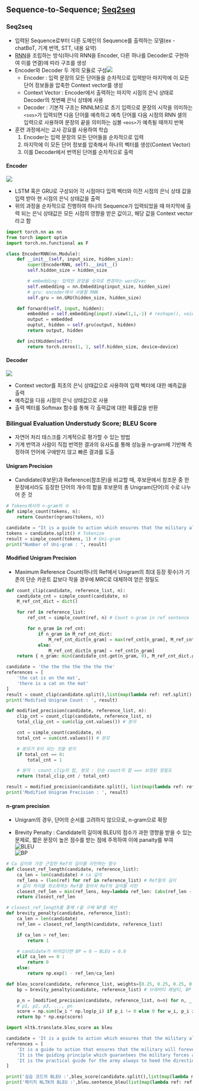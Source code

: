 ## Sequence-to-Sequence; [Seq2seq](https://wikidocs.net/24996)
### Seq2seq
- 입력된 Sequence로부터 다른 도메인의 Sequence를 출력하는 모델(ex - chatBoT, 기계 번역, STT, 내용 요약)
- [RNN](./Recurrent%20Neural%20Network)을 조립하는 방식(하나의 RNN을 Encoder, 다른 하나를 Decoder로 구현하여 이를 연결)에 따라 구조를 생성
- Encoder와 Decoder 두 개의 모듈로 구성![](../Attatched/Pasted%20image%2020240327203735.png)
	- Encoder : 입력 문장의 모든 단어들을 순차적으로 입력받아 마지막에 이 모든 단어 정보들을 압축한 Context vector를 생성
    * Context Vector : Encoder에서 출력하는 마지막 시점의 은닉 상태로 Decoder의 첫번째 은닉 상태에 사용
    * Decoder : 기본적 구조는 RNNLM으로 초기 입력으로 문장의 시작을 의미하는 `<sos>`가 입력되면 다음 단어를 예측하고 예측 단어를 다음 시점의 RNN 셀의 입력으로 사용하여 문장의 끝을 의미하는 심볼 `<eos>`가 예측될 때까지 반복
- 훈련 과정에서는 교사 강요를 사용하여 학습
	1. Encoder는 입력 문장의 모든 단어들을 순차적으로 입력
	2. 마지막에 이 모든 단어 정보를 압축해서 하나의 벡터를 생성(Context Vector)
	3. 이를 Decoder에서 번역된 단어를 순차적으로 출력
#### Encoder
![](../Attatched/Pasted%20image%2020240327204349.png)
- LSTM 혹은 GRU로 구성되어 각 시점마다 입력 벡터와 이전 시점의 은닉 상태 값을 입력 받아 현 시점의 은닉 상태값을 출력
- 위의 과정을 순차적으로 진행하여 하나의 Sequence가 입력되었을 때 마지막에 출력 되는 은닉 상태값은 모든 시점의 영향을 받은 값이고, 해당 값을 Context vector라고 함


```python
import torch.nn as nn
from torch import optim
import torch.nn.functional as F

class EncoderRNN(nn.Module):
	def __init__(self, input_size, hidden_size):
		super(EncoderRNN, self).__init__()
		self.hidden_size = hidden_size

		# embedding: 입력된 문장을 숫자로 변경하는 word2vec
		self.embedding = nn.Embedding(input_size, hidden_size)
		# gru: encoder에서 사용할 RNN
		self.gru = nn.GRU(hidden_size, hidden_size)

	def forward(self, input, hidden):
		embedded = self.embedding(input).view(1,1,-1) # reshape(), veiw() 모두 tensor의 모양을 변경: (1x1x?) 형태로 변경
		output = embedded
		ouptut, hidden = self.gru(output, hidden)
		return output, hidden

	def initHidden(self):
		return torch.zeros(1, 1, self.hidden_size, device=device)
```

#### Decoder
![](../Attatched/Pasted%20image%2020240327204753.png)
- Context vector를 최초의 은닉 상태값으로 사용하여 입력 벡터에 대한 예측값을 출력
- 예측값을 다음 시점의 은닉 상태값으로 사용
- 출력 벡터를 Softmax 함수를 통해 각 출력값에 대한 확률값을 반환
### Bilingual Evaluation Understudy Score; BLEU Score
- 자연어 처리 태스크를 기계적으로 평가할 수 있는 방법
- 기계 번역과 사람이 직접 번역한 결과의 유사도를 통해 성능을 n-gram에 기반해 측정하여 언어에 구애받지 않고 빠른 결과를 도출
#### Unigram Precision
- Candidate(후보문)과 Reference(참조문)을 비교할 때, 후보문에서 참조문 중 한 문장에서라도 등장한 단어의 개수의 합을 후보문의 총 Unigram(단어)의 수로 나누어 준 것    
```python
# Tokens에서의 n-gram의 수
def simple_count(tokens, n):
	return Counter(ngrams(tokens, n))

candidate = "It is a guide to action which ensures that the military always obeys the commands of the party."
tokens = candidate.split() # Tokenize
result = simple_count(tokens, 1) # Uni-gram
print("Number of Uni-gram : ", result)
```
#### Modified Unigram Precision 
- Maximum Reference Count(하나의 Ref에서 Unigram의 최대 등장 횟수)가 기존의 단순 카운트 값보다 작을 경우에 MRC로 대체하여 얻은 정밀도
```python
def count_clip(candidate, reference_list, n):
	candidate_cnt = simple_count(candidate, n)
	M_ref_cnt_dict = dict()

	for ref in reference_list:
		ref_cnt = simple_count(ref, n) # Count n-gram in ref sentence

		for n_gram in ref_cnt:
			if n_gram in M_ref_cnt_dict:
				M_ref_cnt_dict[n_gram] = max(ref_cnt[n_gram], M_ref_cnt_dict[n_gram])
			else:
				M_ref_cnt_dict[n_gram] = ref_cnt[n_gram]
	return { n_gram: min(candidate_cnt.get(n_gram, 0), M_ref_cnt_dict.get(n_gram, 0)) for n_gram in candidate_cnt }

candidate = 'the the the the the the the'
references = [
	'the cat is on the mat',
	'there is a cat on the mat'
]
result = count_clip(candidate.split(),list(map(lambda ref: ref.split(), references)),1)
print('Modified Unigram Count : ', result)

def modified_precision(candidate, reference_list, n):
	clip_cnt = count_clip(candidate, reference_list, n) 
	total_clip_cnt = sum(clip_cnt.values()) # 분자

	cnt = simple_count(candidate, n)
	total_cnt = sum(cnt.values()) # 분모

	# 분모가 0이 되는 것을 방지
	if total_cnt == 0: 
		total_cnt = 1

	# 분자 : count_clip의 합, 분모 : 단순 count의 합 ==> 보정된 정밀도
	return (total_clip_cnt / total_cnt)

result = modified_precision(candidate.split(), list(map(lambda ref: ref.split(), references)), n=1)
print('Modified Unigram Precision : ', result)
```
#### n-gram precision 
- Unigram의 경우, 단어의 순서를 고려하지 않으므로, n-gram으로 확장
* Brevity Penalty : Candidate의 길이에 BLEU의 점수가 과한 영향을 받을 수 있는 문제로, 짧은 문장이 높은 점수를 받는 점에 주목하여 이에 panalty를 부여<br> ![BLEU](../Attatched/BLEU.jpg) <br>![BP](..//Brevity_Penalty.jpg)
```python
# Ca 길이와 가장 근접한 Ref의 길이를 리턴하는 함수
def closest_ref_length(candidate, reference_list):
	ca_len = len(candidate) # ca 길이
	ref_lens = (len(ref) for ref in reference_list) # Ref들의 길이
	# 길이 차이를 최소화하는 Ref를 찾아서 Ref의 길이를 리턴
	closest_ref_len = min(ref_lens, key=lambda ref_len: (abs(ref_len - ca_len), ref_len))
	return closest_ref_len

# closest_ref_length를 통해 r을 구해 BP를 계산
def brevity_penalty(candidate, reference_list):
	ca_len = len(candidate)
	ref_len = closest_ref_length(candidate, reference_list)

	if ca_len > ref_len:
		return 1

	# candidate가 비어있다면 BP = 0 → BLEU = 0.0
	elif ca_len == 0 :
		return 0
	else:
		return np.exp(1 - ref_len/ca_len)

def bleu_score(candidate, reference_list, weights=[0.25, 0.25, 0.25, 0.25]):
	bp = brevity_penalty(candidate, reference_list) # 브레버티 패널티, BP

	p_n = [modified_precision(candidate, reference_list, n=n) for n, _ in enumerate(weights,start=1)] 
	# p1, p2, p3, ..., pn
	score = np.sum([w_i * np.log(p_i) if p_i != 0 else 0 for w_i, p_i in zip(weights, p_n)])
	return bp * np.exp(score)

import nltk.translate.bleu_score as bleu

candidate = 'It is a guide to action which ensures that the military always obeys the commands of the party'
references = [
	'It is a guide to action that ensures that the military will forever heed Party commands',
	'It is the guiding principle which guarantees the military forces always being under the command of the Party',
	'It is the practical guide for the army always to heed the directions of the party'
]

print('실습 코드의 BLEU :',bleu_score(candidate.split(),list(map(lambda ref: ref.split(), references))))
print('패키지 NLTK의 BLEU :',bleu.sentence_bleu(list(map(lambda ref: ref.split(), references)),candidate.split()))
```